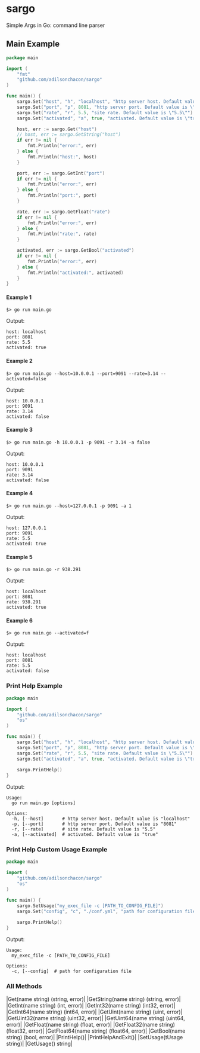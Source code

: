 # sargo

Simple Args in Go: command line parser


## Main Example
```go
package main

import (
	"fmt"
	"github.com/adilsonchacon/sargo"
)

func main() {
	sargo.Set("host", "h", "localhost", "http server host. Default value is \"localhost\"")
	sargo.Set("port", "p", 8081, "http server port. Default value is \"8081\"")
	sargo.Set("rate", "r", 5.5, "site rate. Default value is \"5.5\"")
	sargo.Set("activated", "a", true, "activated. Default value is \"true\"")

	host, err := sargo.Get("host")
	// host, err := sargo.GetString("host")
	if err != nil {
		fmt.Println("error:", err)
	} else {
		fmt.Println("host:", host)
	}

	port, err := sargo.GetInt("port")
	if err != nil {
		fmt.Println("error:", err)
	} else {
		fmt.Println("port:", port)
	}

	rate, err := sargo.GetFloat("rate")
	if err != nil {
		fmt.Println("error:", err)
	} else {
		fmt.Println("rate:", rate)
	}

	activated, err := sargo.GetBool("activated")
	if err != nil {
		fmt.Println("error:", err)
	} else {
		fmt.Println("activated:", activated)
	}
}
```

#### Example 1

```
$> go run main.go
```


Output:

```
host: localhost
port: 8081
rate: 5.5
activated: true
```

#### Example 2

```
$> go run main.go --host=10.0.0.1 --port=9091 --rate=3.14 --activated=false
```

Output:

```
host: 10.0.0.1
port: 9091
rate: 3.14
activated: false
```


#### Example 3

```
$> go run main.go -h 10.0.0.1 -p 9091 -r 3.14 -a false
```

Output:

```
host: 10.0.0.1
port: 9091
rate: 3.14
activated: false
```

#### Example 4

```
$> go run main.go --host=127.0.0.1 -p 9091 -a 1
```

Output:

```
host: 127.0.0.1
port: 9091
rate: 5.5
activated: true
```

#### Example 5

```
$> go run main.go -r 938.291
```

Output:

```
host: localhost
port: 8081
rate: 938.291
activated: true
```

#### Example 6

```
$> go run main.go --activated=f
```

Output:

```
host: localhost
port: 8081
rate: 5.5
activated: false
```

### Print Help Example

```go
package main

import (
	"github.com/adilsonchacon/sargo"
	"os"
)

func main() {
	sargo.Set("host", "h", "localhost", "http server host. Default value is \"localhost\"")
	sargo.Set("port", "p", 8081, "http server port. Default value is \"8081\"")
	sargo.Set("rate", "r", 5.5, "site rate. Default value is \"5.5\"")
	sargo.Set("activated", "a", true, "activated. Default value is \"true\"")
  
	sargo.PrintHelp()
}
```

Output:

```
Usage:
  go run main.go [options]

Options:
  -h, [--host]       # http server host. Default value is "localhost"
  -p, [--port]       # http server port. Default value is "8081"
  -r, [--rate]       # site rate. Default value is "5.5"
  -a, [--activated]  # activated. Default value is "true"
```

### Print Help Custom Usage Example

```go
package main

import (
	"github.com/adilsonchacon/sargo"
	"os"
)

func main() {
	sargo.SetUsage("my_exec_file -c [PATH_TO_CONFIG_FILE]")
	sargo.Set("config", "c", "./conf.yml", "path for configuration file")
  
	sargo.PrintHelp()
}
```

Output:

```
Usage:
  my_exec_file -c [PATH_TO_CONFIG_FILE]

Options:
  -c, [--config]  # path for configuration file
```

### All Methods

|Get(name string) (string, error)|
|GetString(name string) (string, error)|
|GetInt(name string) (int, error)|
|GetInt32(name string) (int32, error)|
|GetInt64(name string) (int64, error)|
|GetUint(name string) (uint, error)|
|GetUint32(name string) (uint32, error)|
|GetUint64(name string) (uint64, error)|
|GetFloat(name string) (float, error)|
|GetFloat32(name string) (float32, error)|
|GetFloat64(name string) (float64, error)|
|GetBool(name string) (bool, error)|
|PrintHelp()|
|PrintHelpAndExit()|
|SetUsage(tUsage string)|
|GetUsage() string|